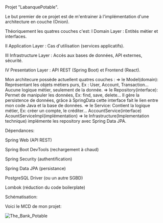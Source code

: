 Projet "LabanquePotable".

Le but premier de ce projet est de m'entrainer à l'implémentation d'une architecture en couche (Onion).

Théoriquement les quatres couches c'est:
I Domain Layer : Entités métier et interfaces.

II Application Layer : Cas d'utilisation (services applicatifs).

III Infrastructure Layer : Accès aux bases de données, API externes, sécurité.

IV Presentation Layer : API REST (Spring Boot) et Frontend (React).

Mon architecure possède actuellent quatres couches :
=> le Model(domain): Représentant les objets métiers purs, Ex : User, Account, Transaction... Aucune logique métier, seulement de la donnée.
=> le Repository(interface): Permet de manipuler les données, Ex: find, save, delete... Il gère la persistence de données, grâce à SpringData cette interface fait le lien entre mon code Java et la base de données.
=> le Service: Contient la logique métier, Ex: créer un compte, le créditer... AccountService(interface) AcountServiceImpl(implémentation)
=> le Infrastructure(Implementation technique) implémente les repository avec Spring Data JPA.

Dépendances:

Spring Web (API REST)

Spring Boot DevTools (rechargement à chaud)

Spring Security (authentification)

Spring Data JPA (persistance)

PostgreSQL Driver (ou un autre SGBD)

Lombok (réduction du code boilerplate)

Schématisation:

Voici le MCD de mon projet:

![The_Bank_Potable](https://github.com/user-attachments/assets/522b057e-c7d0-48fa-8164-623e0067f374)

